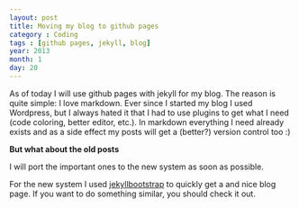 ```yaml
---
layout: post
title: Moving my blog to github pages
category : Coding
tags : [github pages, jekyll, blog]
year: 2013
month: 1
day: 20
---
```


As of today I will use github pages with jekyll for my blog. The reason is quite simple: I love markdown.
Ever since I started my blog I used Wordpress, but I always hated it that I had to use plugins to get what
I need (code coloring, better editor, etc.). In markdown everything I need already exists and as a side effect my posts
will get a (better?) version control too :)

**But what about the old posts**

I will port the important ones to the new system as soon as possible.

For the new system I used [jekyllbootstrap](http://jekyllbootstrap.com/) to quickly get a and nice blog page. If you want to do something
similar, you should check it out.
